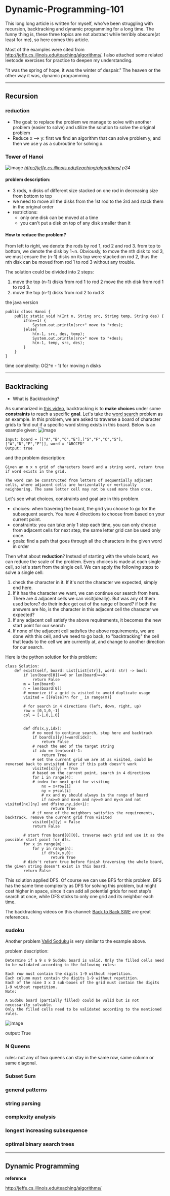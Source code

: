 # Dynamic-Programming-101

This long long article is written for myself, who've been struggling with recursion, backtracking and dynamic programming for a long time. The funny thing is, these three topics are not abstract while terribly obscure(at least for me), so here comes this article.

Most of the examples were cited from http://jeffe.cs.illinois.edu/teaching/algorithms/. I also attached some related leetcode exercises for practice to deepen my understanding.

"It was the spring of hope, it was the winter of despair." The heaven or the other way it was, dynamic programming.

***

## Recursion

### reduction
+ The goal: to replace the problem we manage to solve with another problem (easier to solve) and utilize the solution to solve the original problem
+ Reduce x --> y: first we find an algorithm that can solve problem y, and then we use y as a subroutine for solving x.

### Tower of Hanoi
![image](https://user-images.githubusercontent.com/81652429/120408896-eba72600-c31d-11eb-8ee6-25bc3ed9a492.png)
*http://jeffe.cs.illinois.edu/teaching/algorithms/ p24*
#### problem description: 
+ 3 rods, n disks of different size stacked on one rod in decreasing size from bottom to top
+ we need to move all the disks from the 1st rod to the 3rd and stack them in the original order
+ restrictions: 
  + only one disk can be moved at a time
  + you can't put a disk on top of any disk smaller than it

#### How to reduce the problem?
From left to right, we denote the rods by rod 1, rod 2 and rod 3.
from top to bottom, we denote the disk by 1~n.
Obviously, to move the nth disk to rod 3, we must ensure the (n-1) disks on its top were stacked on rod 2, thus the nth disk can be moved from rod 1 to rod 3 without any trouble.

The solution could be divided into 2 steps:
1. move the top (n-1) disks from rod 1 to rod 2
   move the nth disk from rod 1 to rod 3.
2. move the top (n-1) disks from rod 2 to rod 3

the java version 

```
public class Hanoi {
    public static void h(Int n, String src, String temp, String des) {
        if(n==1) {
            System.out.println(src+" move to "+des);
        }else{
            h(n-1, src, des, temp);
            System.out.println(src+" move to "+des);
            h(n-1, temp, src, des);
        }
    }
}
```
time complexity: O(2^n - 1) for moving n disks


***
## Backtracking
+ What is Backtracking?

As summarized in [this video](https://www.youtube.com/watch?v=Zq4upTEaQyM), backtracking is to **make choices** under some **constraints** to reach a specific **goal**.
Let's take the [word search](https://leetcode.com/problems/word-search/) problem as an example. In this problem, we are asked to traverse a board of character grids to find out if a specific word string exists in this board. Below is an example given:
![image](https://user-images.githubusercontent.com/81652429/120573101-0f846d80-c3eb-11eb-9b65-96b029cb1c53.png)
```
Input: board = [["A","B","C","E"],["S","F","C","S"],["A","D","E","E"]], word = "ABCCED"
Output: true
```
and the problem description:
```
Given an m x n grid of characters board and a string word, return true if word exists in the grid.

The word can be constructed from letters of sequentially adjacent cells, where adjacent cells are horizontally or vertically neighboring. The same letter cell may not be used more than once.

```
Let's see what choices, constraints and goal are in this problem.

+ choices: when travering the board, the grid you choose to go for the subsequent search. You have 4 directions to choose from based on your current point.
+ constraints: you can take only 1 step each time, you can only choose from adjacent cells for next step, the same letter grid can be used only once. 
+ goals: find a path that goes through all the characters in the given word in order

Then what about **reduction**? Instead of starting with the whole board, we can reduce the scale of the problem. Every choices is made at each single cell, so let's start from the single cell.
We can apply the following steps to solve a single cell:
1. check the character in it. If it's not the character we expected, simply end here. 
3. If it has the character we want, we can continue our search from here. There are 4 adjacent cells we can visit(ideally). But was any of them used before? do their index get out of the range of board? if both the answers are No, is the character in this adjacent cell the character we expected? 
4. If any adjacent cell satisfy the above requirements, it becomes the new start point for our search
5. If none of the adjacent cell satisfies the above requirements, we are done with this cell, and we need to go back, to "backtracking" the cell that leads to the cell we are currently at, and change to another direction for our search.

Here is the python solution for this problem:
```
class Solution:
    def exist(self, board: List[List[str]], word: str) -> bool:
        if len(board[0])==0 or len(board)==0:
            return False
        m = len(board)
        n = len(board[0])
        # memorize if a grid is visited to avoid duplicate usage
        visited = [[False]*n for _ in range(m)]
        
        # for search in 4 directions (left, down, right, up)
        row = [0,1,0,-1]
        col = [-1,0,1,0]
        
        
        def dfs(x,y,idx):
            # no need to continue search, stop here and backtrack
            if board[x][y]!=word[idx]:
                return False
            # reach the end of the target string
            if idx == len(word)-1:
                return True
            # set the current grid we are at as visited, could be reversed back to unvisited later if this path doesn't work
            visited[x][y] = True
            # based on the current point, search in 4 directions
            for i in range(4):
            # index for next grid for visiting
                nx = x+row[i]
                ny = y+col[i]
                # nx and ny should always in the range of board
                if nx>=0 and nx<m and ny>=0 and ny<n and not visited[nx][ny] and dfs(nx,ny,idx+1):
                    return True
            # if none of the neighbors satisfies the requirements, backtrack. remove the current grid from visited
            visited[x][y] = False
            return False
            
        # start from board[0][0], traverse each grid and use it as the possible start point for dfs.
        for x in range(m):
            for y in range(n):
                if dfs(x,y,0):
                    return True
        # didn't return true before finish traversing the whole board, the given string doesn't exist in this board.
        return False
```
This solution applied DFS. Of course we can use BFS for this problem. BFS has the same time complexity as DFS for solving this problem, but might cost higher in space, since it can add all potential grids for next step's search at once, while DFS sticks to only one grid and its neighbor each time. 

The backtracking videos on this channel: [Back to Back SWE](https://www.youtube.com/channel/UCmJz2DV1a3yfgrR7GqRtUUA) are great references.

### sudoku
Another problem [Valid Soduku](https://leetcode.com/problems/valid-sudoku/) is very similar to the example above. 

problem description:
```
Determine if a 9 x 9 Sudoku board is valid. Only the filled cells need to be validated according to the following rules:

Each row must contain the digits 1-9 without repetition.
Each column must contain the digits 1-9 without repetition.
Each of the nine 3 x 3 sub-boxes of the grid must contain the digits 1-9 without repetition.
Note:

A Sudoku board (partially filled) could be valid but is not necessarily solvable.
Only the filled cells need to be validated according to the mentioned rules.
```
![image](https://user-images.githubusercontent.com/81652429/120576198-617bc200-c3f0-11eb-9205-122491ed4545.png)

output: True




### N Queens
rules: not any of two queens can stay in the same row, same column or same diagonal. 

### Subset Sum

### general patterns

### string parsing

### complexity analysis

### longest increasing subsequence

### optimal binary search trees


***

## Dynamic Programming









**reference**

http://jeffe.cs.illinois.edu/teaching/algorithms/
